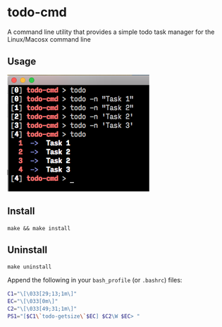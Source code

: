 # todo-cmd
A command line utility that provides a simple todo task manager for the Linux/Macosx command line

## Usage

![alt usage](https://raw.githubusercontent.com/petmakris/todo-cmd/master/usage.png)

## Install

```
make && make install
```

## Uninstall

```
make uninstall
```

Append the following in your `bash_profile` (or `.bashrc`) files:

```bash
C1="\[\033[29;13;1m\]"
EC="\[\033[0m\]"
C2="\[\033[49;31;1m\]"
PS1="[$C1\`todo-getsize\`$EC] $C2\W $EC> "
```
